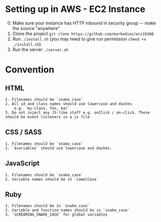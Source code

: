 # Setting up in AWS - EC2 Instance
0. Make sure your instance has HTTP inbound in security group -- make the source "anywhere"
1. Clone the project `git clone https://github.com/markediez/ecs193AB`
2. Run `./install.sh` (you may need to give run permission `chmod +x ./install.sh`)
3. Run the server `./server.sh`

# Convention
## HTML
	1. Filenames should be `snake_case`
	2. All id and class names should use lowercase and dashes
		e.g. `my-class, foo, bar`
	3. Do not inject any JS-like stuff e.g. onClick / on-click. These should be event listeners in a js file
## CSS / SASS
	1. Filenames should be `snake_case`
	2. `$variables` should use lowercase and dashes.

## JavaScript
	1. Filenames should be `snake_case`
	2. Variable names should be in `camelCase`

## Ruby
	1. Filenames should be in `snake_case`
	2. Variable and function names should be in `snake_case`
	3. `SCREAMING_SNAKE_CASE` for global variables
